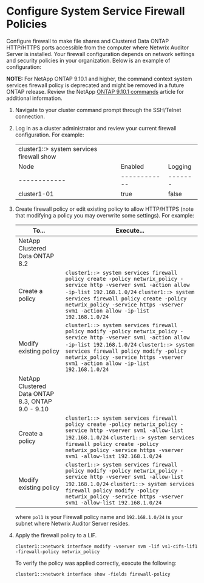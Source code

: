 # Configure System Service Firewall Policies

Configure firewall to make file shares and Clustered Data ONTAP HTTP/HTTPS ports accessible from the
computer where Netwrix Auditor Server is installed. Your firewall configuration depends on network
settings and security policies in your organization. Below is an example of configuration:

**NOTE:** For NetApp ONTAP 9.10.1 and higher, the command context system services firewall policy is
deprecated and might be removed in a future ONTAP release. Review the NetApp
[ONTAP 9.10.1 commands](https://docs.netapp.com/us-en/ontap-cli-9101/) article for additional
information.

1. Navigate to your cluster command prompt through the SSH/Telnet connection.
2. Log in as a cluster administrator and review your current firewall configuration. For example:

   |                                           |              |         |
   | ----------------------------------------- | ------------ | ------- |
   | cluster1::> system services firewall show |              |         |
   | Node                                      | Enabled      | Logging |
   | ------------                              | ------------ | ------- |
   | cluster1-01                               | true         | false   |

3. Create firewall policy or edit existing policy to allow HTTP/HTTPS (note that modifying a policy
   you may overwrite some settings). For example:

   | To...                                             | Execute...                                                                                                                                                                                                                                                                                   |
   | ------------------------------------------------- | -------------------------------------------------------------------------------------------------------------------------------------------------------------------------------------------------------------------------------------------------------------------------------------------- |
   | NetApp Clustered Data ONTAP 8.2                   |                                                                                                                                                                                                                                                                                              |
   | Create a policy                                   | `cluster1::> system services firewall policy create -policy netwrix_policy -service http -vserver svm1 -action allow -ip-list 192.168.1.0/24` `cluster1::> system services firewall policy create -policy netwrix_policy -service https -vserver svm1 -action allow -ip-list 192.168.1.0/24` |
   | Modify existing policy                            | `cluster1::> system services firewall policy modify -policy netwrix_policy -service http -vserver svm1 -action allow -ip-list 192.168.1.0/24` `cluster1::> system services firewall policy modify -policy netwrix_policy -service https -vserver svm1 -action allow -ip-list 192.168.1.0/24` |
   | NetApp Clustered Data ONTAP 8.3, ONTAP 9.0 - 9.10 |                                                                                                                                                                                                                                                                                              |
   | Create a policy                                   | `cluster1::> system services firewall policy create -policy netwrix_policy -service http -vserver svm1 -allow-list 192.168.1.0/24` `cluster1::> system services firewall policy create -policy netwrix_policy -service https -vserver svm1 -allow-list 192.168.1.0/24`                       |
   | Modify existing policy                            | `cluster1::> system services firewall policy modify -policy netwrix_policy -service http -vserver svm1 -allow-list 192.168.1.0/24` `cluster1::> system services firewall policy modify -policy netwrix_policy -service https -vserver svm1 -allow-list 192.168.1.0/24`                       |

   where `pol1` is your Firewall policy name and `192.168.1.0/24` is your subnet where Netwrix
   Auditor Server resides.

4. Apply the firewall policy to a LIF.

   `cluster1::>network interface modify -vserver svm -lif vs1-cifs-lif1 -firewall-policy netwrix_policy`

   To verify the policy was applied correctly, execute the following:

   `cluster1::>network interface show -fields firewall-policy`
